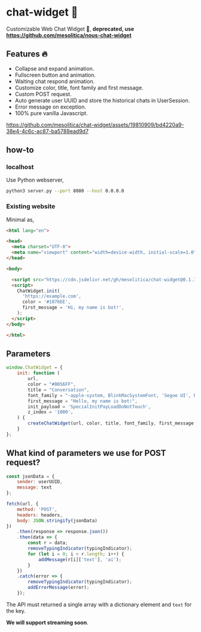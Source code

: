 # chat-widget 💬

Customizable Web Chat Widget 💬, **deprecated, use https://github.com/mesolitica/nous-chat-widget**

## Features 🔥

- Collapse and expand animation.
- Fullscreen button and animation.
- Waiting chat respond animation.
- Customize color, title, font family and first message.
- Custom POST request.
- Auto generate user UUID and store the historical chats in UserSession.
- Error message on exception.
- 100% pure vanilla Javascript.

https://github.com/mesolitica/chat-widget/assets/19810909/bd4220a9-38e4-4c6c-ac87-ba5788ead9d7

## how-to

### localhost

Use Python webserver,

```bash
python3 server.py --port 8080 --host 0.0.0.0
```

### Existing website

Minimal as,

```html
<html lang="en">

<head>
  <meta charset="UTF-8">
  <meta name="viewport" content="width=device-width, initial-scale=1.0">
</head>

<body>

  <script src="https://cdn.jsdelivr.net/gh/mesolitica/chat-widget@0.1.1/chat.js"></script>
  <script>
    ChatWidget.init(
      'https://example.com',
      color = '#1076EE',
      first_message = 'Hi, my name is bot!',
    );
  </script>
</body>

</html>
```

## Parameters

```js
window.ChatWidget = {
    init: function (
        url,
        color = "#0056FF",
        title = "Conversation",
        font_family = "-apple-system, BlinkMacSystemFont, 'Segoe UI', Roboto, Oxygen, Ubuntu, Cantarell, 'Open Sans', 'Helvetica Neue', sans-serif",
        first_message = "Hello, my name is bot!",
        init_payload = 'SpecialInitPayLoadDoNotTouch',
        z_index = '1000',
    ) {
        createChatWidget(url, color, title, font_family, first_message, init_payload, z_index);
    }
};
```

## What kind of parameters we use for POST request?

```js
const jsonData = {
    sender: userUUID,
    message: text
};

fetch(url, {
    method: 'POST',
    headers: headers,
    body: JSON.stringify(jsonData)
})
    .then(response => response.json())
    .then(data => {
        const r = data;
        removeTypingIndicator(typingIndicator);
        for (let i = 0; i < r.length; i++) {
            addMessage(r[i]['text'], 'ai');
        }
    })
    .catch(error => {
        removeTypingIndicator(typingIndicator);
        addErrorMessage(error);
    });
```

The API must returned a single array with a dictionary element and `text` for the key.

**We will support streaming soon**.

